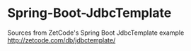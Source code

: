# Spring-Boot-JdbcTemplate
Sources from ZetCode's Spring Boot JdbcTemplate example
http://zetcode.com/db/jdbctemplate/
